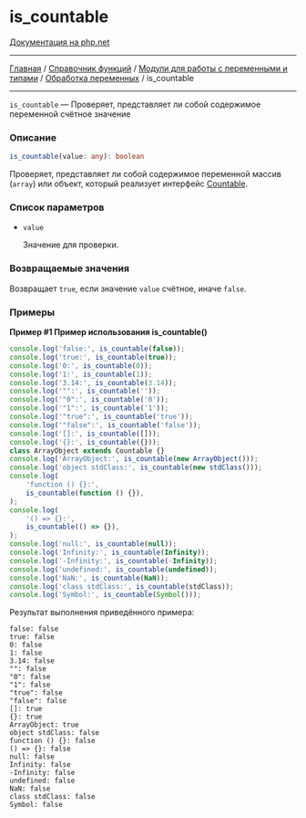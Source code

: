 # is_countable

[Документация на php.net](https://www.php.net/manual/ru/function.is-countable.php)

---

[Главная](../../../../../README.md) / [Справочник функций](../../../../funcref.md) /
[Модули для работы с переменными и типами](../../../vartype.md) /
[Обработка переменных](../../var.md) / is_countable

---

`is_countable` — Проверяет, представляет ли собой содержимое переменной счётное значение

### Описание

```ts
is_countable(value: any): boolean
```

Проверяет, представляет ли собой содержимое переменной массив (`array`) или объект, который
реализует интерфейс [Countable](../spl/contracts/countable.md).

### Список параметров

-   `value`

    Значение для проверки.

### Возвращаемые значения

Возвращает `true`, если значение `value` счётное, иначе `false`.

### Примеры

**Пример #1 Пример использования is_countable()**

```js
console.log('false:', is_countable(false));
console.log('true:', is_countable(true));
console.log('0:', is_countable(0));
console.log('1:', is_countable(1));
console.log('3.14:', is_countable(3.14));
console.log('"":', is_countable(''));
console.log('"0":', is_countable('0'));
console.log('"1":', is_countable('1'));
console.log('"true":', is_countable('true'));
console.log('"false":', is_countable('false'));
console.log('[]:', is_countable([]));
console.log('{}:', is_countable({}));
class ArrayObject extends Countable {}
console.log('ArrayObject:', is_countable(new ArrayObject()));
console.log('object stdClass:', is_countable(new stdClass()));
console.log(
    'function () {}:',
    is_countable(function () {}),
);
console.log(
    '() => {}:',
    is_countable(() => {}),
);
console.log('null:', is_countable(null));
console.log('Infinity:', is_countable(Infinity));
console.log('-Infinity:', is_countable(-Infinity));
console.log('undefined:', is_countable(undefined));
console.log('NaN:', is_countable(NaN));
console.log('class stdClass:', is_countable(stdClass));
console.log('Symbol:', is_countable(Symbol()));
```

Результат выполнения приведённого примера:

    false: false
    true: false
    0: false
    1: false
    3.14: false
    "": false
    "0": false
    "1": false
    "true": false
    "false": false
    []: true
    {}: true
    ArrayObject: true
    object stdClass: false
    function () {}: false
    () => {}: false
    null: false
    Infinity: false
    -Infinity: false
    undefined: false
    NaN: false
    class stdClass: false
    Symbol: false
